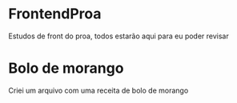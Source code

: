 # FrontendProa
Estudos de front do proa, todos estarão aqui para eu poder revisar

# Bolo de morango
Criei um arquivo com uma receita de bolo de morango
